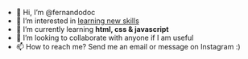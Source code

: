- 👋 Hi, I’m @fernandodoc
- 👀 I’m interested in <ins> learning new skills</ins>
- 🌱 I’m currently learning <strong> html, css & javascript </strong>
- 💞️ I’m looking to collaborate with anyone if I am useful
- 📫 How to reach me? Send me an email or message on Instagram :)

<!---
fernandodoc/fernandodoc is a ✨ special ✨ repository because its `README.md` (this file) appears on your GitHub profile.
You can click the Preview link to take a look at your changes.
--->
